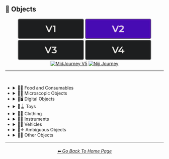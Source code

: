 <h2>🎷 Objects</h2>

<div align="center">

[<img src="/Images/Repo_Parts/Buttons/Version_Buttons/button_version_V1_inactive.webp?raw=true" alt="MidJourney V1" height="64" />](/Pages/MJ_V1/Style_Pages/Sphere/Objects.md)
[<img src="/Images/Repo_Parts/Buttons/Version_Buttons/button_version_V2_active.webp?raw=true" alt="MidJourney V2" height="64" />](/Pages/MJ_V2/Style_Pages/Sphere/Objects.md)
[<img src="/Images/Repo_Parts/Buttons/Version_Buttons/button_version_V3_inactive.webp?raw=true" alt="MidJourney V3" height="64" />](/Pages/MJ_V3/Style_Pages/Sphere/Objects.md)
[<img src="/Images/Repo_Parts/Buttons/Version_Buttons/button_version_V4_inactive.webp?raw=true" alt="MidJourney V4" height="64" />](/Pages/MJ_V4/Style_Pages/Just_The_Style/Objects.md)
<br>
[<img src="/Images/Repo_Parts/Buttons/Version_Buttons/button_version_V5_Alpha_inactive_half.webp?raw=true" alt="MidJourney V5" height="64" />](/Pages/MJ_V5/Style_Pages/Just_The_Style/Objects.md)
[<img src="/Images/Repo_Parts/Buttons/Version_Buttons/button_version_niji_inactive_half.webp?raw=true" alt="Niji Journey" height="64" />](/Pages/Niji_Journey/Style_Pages/Objects.md)

</div>

<hr>
<br>


- <details><summary>🎷🍣 Food and Consumables</summary><p>

  - <details><summary>🍣🥝 Fruits and Vegetables</summary><p><div align="center">

	| Fruit | Vegetable |
	| :-: | :-: |
	| <img src="/Images/MJ_V2/MidJourney_Styles_(sphere)/Wave_12/sphere_Fruit.webp?raw=true" width="256" /> | <img src="/Images/MJ_V2/MidJourney_Styles_(sphere)/Wave_12/sphere_Vegetable.webp?raw=true" width="256" /> |
	
	<br>
	
	| Fig | Mango | Cauliflower |
	| :-: | :-: | :-: |
	| <img src="/Images/MJ_V2/MidJourney_Styles_(sphere)/Wave_12/sphere_Fig.webp?raw=true" width="256" /> | <img src="/Images/MJ_V2/MidJourney_Styles_(sphere)/Wave_12/sphere_Mango.webp?raw=true" width="256" /> | <img src="/Images/MJ_V2/MidJourney_Styles_(sphere)/Wave_13/sphere_Cauliflower.webp?raw=true" width="256" /> |
	

	</div></p></details>


  - <details><summary>🍣🥩 Meats, Cheeses, and Eggs</summary><p><div align="center">

	| Wagyu | Tallow |
	| :-: | :-: |
	| <img src="/Images/MJ_V2/MidJourney_Styles_(sphere)/sphere_Wagyu.webp?raw=true" width="256" /> | <img src="/Images/MJ_V2/MidJourney_Styles_(sphere)/sphere_Tallow.webp?raw=true" width="256" /> |

	<br>

	| Cheese |
	| :-: |
	| <img src="/Images/MJ_V2/MidJourney_Styles_(sphere)/sphere_Cheese.webp?raw=true" width="256" /> |

	<br>
	
	| Egg | Egg Yolk |
	| :-: | :-: |
	| <img src="/Images/MJ_V2/MidJourney_Styles_(sphere)/sphere_Egg.webp?raw=true" width="256" /> | <img src="/Images/MJ_V2/MidJourney_Styles_(sphere)/sphere_EggYolk.webp?raw=true" width="256" /> |

	</div></p></details>


  - <details><summary>🍣🍞 Bread</summary><p><div align="center">

	| Bread | Made of Bread | Pretzel |
	| :-: | :-: | :-: |
	| <img src="/Images/MJ_V2/MidJourney_Styles_(sphere)/sphere_Bread.webp?raw=true" width="256" /> | <img src="/Images/MJ_V2/MidJourney_Styles_(sphere)/sphere_MadeOfBread.webp?raw=true" width="256" /> | <img src="/Images/MJ_V2/MidJourney_Styles_(sphere)/sphere_Pretzel.webp?raw=true" width="256" /> |

	<br>
	
	| Shortcrust-Pastry | Flaky-Pastry | Puff-Pastry |
	| :-: | :-: | :-: |
	| <img src="/Images/MJ_V2/MidJourney_Styles_(sphere)/sphere_Shortcrust-Pastry.webp?raw=true" width="256" /> | <img src="/Images/MJ_V2/MidJourney_Styles_(sphere)/sphere_Flaky-Pastry.webp?raw=true" width="256" /> | <img src="/Images/MJ_V2/MidJourney_Styles_(sphere)/sphere_Puff-Pastry.webp?raw=true" width="256" /> |

	<br>

	| Choux-Pastry | Phyllo |
	| :-: | :-: |
	| <img src="/Images/MJ_V2/MidJourney_Styles_(sphere)/Wave_9/sphere_Choux-Pastry.webp?raw=true" width="256" /> | <img src="/Images/MJ_V2/MidJourney_Styles_(sphere)/Wave_9/sphere_Phyllo.webp?raw=true" width="256" /> |

	</div></p></details>


  - <details><summary>🍣🥜 Nuts and Beans</summary><p><div align="center">

	| Beans |
	| :-: |
	| <img src="/Images/MJ_V2/MidJourney_Styles_(sphere)/sphere_Beans.webp?raw=true" width="256" /> |

	<br>
	
	| Peanut |
	| :-: |
	| <img src="/Images/MJ_V2/MidJourney_Styles_(sphere)/Wave_11/sphere_Peanut.webp?raw=true" width="256" /> |
	
	<br>
	
	| Coconut |
	| :-: |
	| <img src="/Images/MJ_V2/MidJourney_Styles_(sphere)/Wave_9/sphere_Coconut.webp?raw=true" width="256" /> |
	
	</div></p></details>


  - <details><summary>🍣🍲 Dishes and Meals</summary><p><div align="center">

	| Pizza | Hotdog |
	| :-: | :-: |
	| <img src="/Images/MJ_V2/MidJourney_Styles_(sphere)/Wave_12/sphere_Pizza.webp?raw=true" width="256" /> | <img src="/Images/MJ_V2/MidJourney_Styles_(sphere)/Wave_12/sphere_Hotdog.webp?raw=true" width="256" /> |
	
	<br>
	
	| Pasta | Spaghetti | Fettuccine |
	| :-: | :-: | :-: |
	| <img src="/Images/MJ_V2/MidJourney_Styles_(sphere)/sphere_Pasta.webp?raw=true" width="256" /> | <img src="/Images/MJ_V2/MidJourney_Styles_(sphere)/Wave_12/sphere_Spaghetti.webp?raw=true" width="256" /> | <img src="/Images/MJ_V2/MidJourney_Styles_(sphere)/Wave_12/sphere_Fettuccine.webp?raw=true" width="256" /> |

	<br>

	| Gnocchi |
	| :-: |
	| <img src="/Images/MJ_V2/MidJourney_Styles_(sphere)/Wave_12/sphere_Gnocchi.webp?raw=true" width="256" /> |

	<br>

	| Macaroni and Cheese |
	| :-: |
	| <img src="/Images/MJ_V2/MidJourney_Styles_(sphere)/Sphere_Macaroni_and_Cheese.webp?raw=true" width="256" /> |

	</div></p></details>


  - <details><summary>🍣🥫 Sauces, Spreads, and Oils</summary><p><div align="center">
		
	| Vegetable Oil | Olive Oil |
	| :-: | :-: |
	| <img src="/Images/MJ_V2/MidJourney_Styles_(sphere)/sphere_VegetableOil.webp?raw=true" width="256" /> | <img src="/Images/MJ_V2/MidJourney_Styles_(sphere)/sphere_OliveOil.webp?raw=true" width="256" /> |

	<br>

	| Butter | Margarine |
	| :-: | :-: |
	| <img src="/Images/MJ_V2/MidJourney_Styles_(sphere)/sphere_Butter.webp?raw=true" width="256" /> | <img src="/Images/MJ_V2/MidJourney_Styles_(sphere)/sphere_Margarine.webp?raw=true" width="256" /> |

	<br>

	| Peanut Butter | Jelly |
	| :-: | :-: |
	| <img src="/Images/MJ_V2/MidJourney_Styles_(sphere)/Wave_11/sphere_Peanut_Butter.webp?raw=true" width="256" /> | <img src="/Images/MJ_V2/MidJourney_Styles_(sphere)/sphere_Jelly.webp?raw=true" width="256" /> |

	<br>
	
	| Alfredo |
	| :-: |
	| <img src="/Images/MJ_V2/MidJourney_Styles_(sphere)/Wave_12/sphere_Alfredo.webp?raw=true" width="256" /> |
	
	<br>
	
	| Sour Cream | Sauce | Pasta Sauce |
	| :-: | :-: | :-: |
	| <img src="/Images/MJ_V2/MidJourney_Styles_(sphere)/sphere_Sour_Cream.webp?raw=true" width="256" /> | <img src="/Images/MJ_V2/MidJourney_Styles_(sphere)/sphere_Sauce.webp?raw=true" width="256" /> | <img src="/Images/MJ_V2/MidJourney_Styles_(sphere)/sphere_Pasta_Sauce.webp?raw=true" width="256" /> |

	<br>
	
	| Ketchup | Mustard |
	| :-: | :-: |
	| <img src="/Images/MJ_V2/MidJourney_Styles_(sphere)/sphere_Ketchup.webp?raw=true" width="256" /> | <img src="/Images/MJ_V2/MidJourney_Styles_(sphere)/sphere_Mustard.webp?raw=true" width="256" /> |

	<br>

	| Mayonnaise | Mayo |
	| :-: | :-: |
	| <img src="/Images/MJ_V2/MidJourney_Styles_(sphere)/sphere_Mayonnaise.webp?raw=true" width="256" /> | <img src="/Images/MJ_V2/MidJourney_Styles_(sphere)/sphere_Mayo.webp?raw=true" width="256" /> |

	</div></p></details>


  - <details><summary>🍣🌿 Herbs and Spices</summary><p><div align="center">

	| Cinnamon |
	| :-: |
	| <img src="/Images/MJ_V2/MidJourney_Styles_(sphere)/sphere_Cinnamon.webp?raw=true" width="256" /> |
	
	</div></p></details>


  - <details><summary>🍣🍭 Candy and Sweets</summary><p><div align="center">

	| Cake | Wedding Cake | Cake Decorating |
	| :-: | :-: | :-: |
	| <img src="/Images/MJ_V2/MidJourney_Styles_(sphere)/sphere_Cake.webp?raw=true" width="256" /> | <img src="/Images/MJ_V2/MidJourney_Styles_(sphere)/sphere_Wedding_Cake.webp?raw=true" width="256" /> | <img src="/Images/MJ_V2/MidJourney_Styles_(sphere)/sphere_Cake_Decorating.webp?raw=true" width="256" /> |
	
	<br>
	
	| Brownies |
	| :-: |
	| <img src="/Images/MJ_V2/MidJourney_Styles_(sphere)/sphere_Brownies.webp?raw=true" width="256" /> |

	<br>
	
	| Churros | Syrup | Maple Syrup |
	| :-: | :-: | :-: |
	| <img src="/Images/MJ_V2/MidJourney_Styles_(sphere)/sphere_Churros.webp?raw=true" width="256" /> | <img src="/Images/MJ_V2/MidJourney_Styles_(sphere)/sphere_Syrup.webp?raw=true" width="256" /> | <img src="/Images/MJ_V2/MidJourney_Styles_(sphere)/sphere_MapleSyrup.webp?raw=true" width="256" /> |
	
	<br>
	
	| Cream | Whipped Cream | Ice Cream |
	| :-: | :-: | :-: |
	| <img src="/Images/MJ_V2/MidJourney_Styles_(sphere)/sphere_Cream.webp?raw=true" width="256" /> | <img src="/Images/MJ_V2/MidJourney_Styles_(sphere)/sphere_WhippedCream.webp?raw=true" width="256" /> | <img src="/Images/MJ_V2/MidJourney_Styles_(sphere)/sphere_Ice_Cream.webp?raw=true" width="256" /> |
	<br>
	
	| Candy | Lollipop | Taffy |
	| :-: | :-: | :-: |
	| <img src="/Images/MJ_V2/MidJourney_Styles_(sphere)/sphere_Candy.webp?raw=true" width="256" /> | <img src="/Images/MJ_V2/MidJourney_Styles_(sphere)/sphere_Lollipop.webp?raw=true" width="256" /> | <img src="/Images/MJ_V2/MidJourney_Styles_(sphere)/sphere_Taffy.webp?raw=true" width="256" /> |
	
	<br>
	
	| Cotton-Candy | Candy-Floss |
	| :-: | :-: |
	| <img src="/Images/MJ_V2/MidJourney_Styles_(sphere)/Wave_11/sphere_Cotton-Candy.webp?raw=true" width="256" /> | <img src="/Images/MJ_V2/MidJourney_Styles_(sphere)/Wave_11/sphere_Candy-Floss.webp?raw=true" width="256" /> |
	
	
	<br>
	
	| Gummy Candy | Gummies |
	| :-: | :-: |
	| <img src="/Images/MJ_V2/MidJourney_Styles_(sphere)/Wave_11/sphere_Gummy_Candy.webp?raw=true" width="256" /> | <img src="/Images/MJ_V2/MidJourney_Styles_(sphere)/Wave_11/sphere_Gummies.webp?raw=true" width="256" /> |

	<br>
	
	| Chocolate | Caramel |
	| :-: | :-: |
	| <img src="/Images/MJ_V2/MidJourney_Styles_(sphere)/sphere_Chocolate.webp?raw=true" width="256" /> | <img src="/Images/MJ_V2/MidJourney_Styles_(sphere)/sphere_Caramel.webp?raw=true" width="256" /> |
	
	<br>

	| Marzipan | Gum Paste | Modeling Chocolate |
	| :-: | :-: | :-: |
	| <img src="/Images/MJ_V2/MidJourney_Styles_(sphere)/Wave_9/sphere_Marzipan.webp?raw=true" width="256" /> | <img src="/Images/MJ_V2/MidJourney_Styles_(sphere)/Wave_9/sphere_Gum_Paste.webp?raw=true" width="256" /> | <img src="/Images/MJ_V2/MidJourney_Styles_(sphere)/Wave_9/sphere_Modeling_Chocolate.webp?raw=true" width="256" /> |

	<br>

	| Sprinkles | Nonpareils |
	| :-: | :-: |
	| <img src="/Images/MJ_V2/MidJourney_Styles_(sphere)/sphere_Sprinkles.webp?raw=true" width="256" /> | <img src="/Images/MJ_V2/MidJourney_Styles_(sphere)/sphere_Nonpareils.webp?raw=true" width="256" /> |

	<br>

	| Fondant Icing | Royal Icing |
	| :-: | :-: |
	| <img src="/Images/MJ_V2/MidJourney_Styles_(sphere)/sphere_Fondant_Icing.webp?raw=true" width="256" /> | <img src="/Images/MJ_V2/MidJourney_Styles_(sphere)/sphere_Royal_Icing.webp?raw=true" width="256" /> |

	<br>
	
	| Honeycomb | Creme Brule |
	| :-: | :-: |
	| <img src="/Images/MJ_V2/MidJourney_Styles_(sphere)/sphere_Honeycomb.webp?raw=true" width="256" /> | <img src="/Images/MJ_V2/MidJourney_Styles_(sphere)/sphere_Creme_Brule.webp?raw=true" width="256" /> |
	
	<br>
	
	| Eclair | Cannoli | Fruit-Tart |
	| :-: | :-: | :-: |
	| <img src="/Images/MJ_V2/MidJourney_Styles_(sphere)/sphere_Eclair.webp?raw=true" width="256" /> | <img src="/Images/MJ_V2/MidJourney_Styles_(sphere)/sphere_Cannoli.webp?raw=true" width="256" /> | <img src="/Images/MJ_V2/MidJourney_Styles_(sphere)/sphere_Fruit-Tart.webp?raw=true" width="256" /> |

	<br>

	| Gumdrop | Gum |
	| :-: | :-: |
	| <img src="/Images/MJ_V2/MidJourney_Styles_(sphere)/Wave_10/sphere_Gumdrop.webp?raw=true" width="256" /> | <img src="/Images/MJ_V2/MidJourney_Styles_(sphere)/sphere_Gum.webp?raw=true" width="256" /> |

	<br>
	
	| Dessertwave |
	| :-: |
	| <img src="/Images/MJ_V2/MidJourney_Styles_(sphere)/Wave_12/sphere_Dessertwave.webp?raw=true" width="256" /> |

	</div></p></details>


  - <details><summary>🍣🍺 Beverages</summary><p><div align="center">

	| Soda | Coffee | Tea |
	| :-: | :-: | :-: |
	| <img src="/Images/MJ_V2/MidJourney_Styles_(sphere)/sphere_Soda.webp?raw=true" width="256" /> | <img src="/Images/MJ_V2/MidJourney_Styles_(sphere)/sphere_Coffee.webp?raw=true" width="256" /> | <img src="/Images/MJ_V2/MidJourney_Styles_(sphere)/sphere_Tea.webp?raw=true" width="256" /> |

	<br>
	
	| Wine | White-Wine | Red-Wine |
	| :-: | :-: | :-: |
	| <img src="/Images/MJ_V2/MidJourney_Styles_(sphere)/Wave_14/sphere_Wine.webp?raw=true" width="256" /> | <img src="/Images/MJ_V2/MidJourney_Styles_(sphere)/Wave_14/sphere_White-Wine.webp?raw=true" width="256" /> | <img src="/Images/MJ_V2/MidJourney_Styles_(sphere)/Wave_14/sphere_Red-Wine.webp?raw=true" width="256" /> |
	
	<br>
	
	| Champagne |
	| :-: |
	| <img src="/Images/MJ_V2/MidJourney_Styles_(sphere)/Wave_14/sphere_Champagne.webp?raw=true" width="256" /> |

	<br>
	
	| Corona | Corona-Phenomenon |
	| :-: | :-: |
	| <img src="/Images/MJ_V2/MidJourney_Styles_(sphere)/sphere_Corona.webp?raw=true" width="256" /> | <img src="/Images/MJ_V2/MidJourney_Styles_(sphere)/sphere_Corona-Phenomenon.webp?raw=true" width="256" /> |

	</div></p></details>


  - <details><summary>🍣 Other Food and Consumables</summary><p><div align="center">

	| Food |
	| :-: |
	| <img src="/Images/MJ_V2/MidJourney_Styles_(sphere)/Wave_13/sphere_Food.webp?raw=true" width="256" /> |

	<br>

	| Macaroni |
	| :-: |
	| <img src="/Images/MJ_V2/MidJourney_Styles_(sphere)/sphere_Macaroni.webp?raw=true" width="256" /> |

	<br>

	| Gelatin | Agar |
	| :-: | :-: |
	| <img src="/Images/MJ_V2/MidJourney_Styles_(sphere)/sphere_Gelatin.webp?raw=true" width="256" /> | <img src="/Images/MJ_V2/MidJourney_Styles_(sphere)/sphere_Agar.webp?raw=true" width="256" /> |

	<br>
	
	| Edible Ink | Food Coloring | Food Dye |
	| :-: | :-: | :-: |
	| <img src="/Images/MJ_V2/MidJourney_Styles_(sphere)/sphere_Edible_Ink.webp?raw=true" width="256" /> | <img src="/Images/MJ_V2/MidJourney_Styles_(sphere)/sphere_Food_Coloring.webp?raw=true" width="256" /> | <img src="/Images/MJ_V2/MidJourney_Styles_(sphere)/Wave_9/sphere_Food_Dye.webp?raw=true" width="256" /> |

	<br>
	
	| Deep-Fried | Molecular Gastronomy |
	| :-: | :-: |
	| <img src="/Images/MJ_V2/MidJourney_Styles_(sphere)/sphere_Deep-Fried.webp?raw=true" width="256" /> | <img src="/Images/MJ_V2/MidJourney_Styles_(sphere)/sphere_Molecular_Gastronomy.webp?raw=true" width="256" /> |

	<br>
	
	| Tincture |
	| :-: |
	| <img src="/Images/MJ_V2/MidJourney_Styles_(sphere)/Wave_14/sphere_Tincture.webp?raw=true" width="256" /> |
	
	<br>

	| Toothpaste |
	| :-: |
	| <img src="/Images/MJ_V2/MidJourney_Styles_(sphere)/sphere_Toothpaste.webp?raw=true" width="256" /> |

	</div></p></details>

  </p></details>


- <details><summary>🎷🦠 Microscopic Objects</summary><p><div align="center">

    | Atom | Fullerene | Nanoparticle |
    | :-: | :-: | :-: |
    | <img src="/Images/MJ_V2/MidJourney_Styles_(sphere)/Wave_11/sphere_Atom.webp?raw=true" width="256" /> | <img src="/Images/MJ_V2/MidJourney_Styles_(sphere)/Wave_12/sphere_Fullerene.webp?raw=true" width="256" /> | <img src="/Images/MJ_V2/MidJourney_Styles_(sphere)/Wave_12/sphere_Nanoparticle.webp?raw=true" width="256" /> |

    <br>

	| Cells | Cellular |
	| :-: | :-: |
	| <img src="/Images/MJ_V2/MidJourney_Styles_(sphere)/sphere_Cells.webp?raw=true" width="256" /> | <img src="/Images/MJ_V2/MidJourney_Styles_(sphere)/sphere_Cellular.webp?raw=true" width="256" /> |

	<br>
	
	| Mitochondria | Mitosis |
	| :-: | :-: |
	| <img src="/Images/MJ_V2/MidJourney_Styles_(sphere)/Wave_14/sphere_Mitochondria.webp?raw=true" width="256" /> | <img src="/Images/MJ_V2/MidJourney_Styles_(sphere)/Wave_14/sphere_Mitosis.webp?raw=true" width="256" /> |

	<br>

    | DNA | Bacteria | Enzyme |
    | :-: | :-: | :-: |
    | <img src="/Images/MJ_V2/MidJourney_Styles_(sphere)/Wave_11/sphere_DNA.webp?raw=true" width="256" /> | <img src="/Images/MJ_V2/MidJourney_Styles_(sphere)/Wave_12/sphere_Bacteria.webp?raw=true" width="256" /> | <img src="/Images/MJ_V2/MidJourney_Styles_(sphere)/Wave_12/sphere_Enzyme.webp?raw=true" width="256" /> |

  </div></p></details>


- <details><summary>🎷🖥 Digital Objects</summary><p><div align="center">

	| Computer | Display |
	| :-: | :-: |
	| <img src="/Images/MJ_V2/MidJourney_Styles_(sphere)/Wave_13/sphere_Computer.webp?raw=true" width="256" /> | <img src="/Images/MJ_V2/MidJourney_Styles_(sphere)/Wave_13/sphere_Display.webp?raw=true" width="256" /> |

	<br>
	
	| Camera | Lens | Film |
	| :-: | :-: | :-: |
	| <img src="/Images/MJ_V2/MidJourney_Styles_(sphere)/Wave_13/sphere_Camera.webp?raw=true" width="256" /> | <img src="/Images/MJ_V2/MidJourney_Styles_(sphere)/Wave_13/sphere_Lens.webp?raw=true" width="256" /> | <img src="/Images/MJ_V2/MidJourney_Styles_(sphere)/Wave_13/sphere_Film.webp?raw=true" width="256" /> |
	
	<br>

	| Vinyl Record | CD |
	| :-: | :-: |
	| <img src="/Images/MJ_V2/MidJourney_Styles_(sphere)/Wave_12/sphere_Vinyl_Record.webp?raw=true" width="256" /> | <img src="/Images/MJ_V2/MidJourney_Styles_(sphere)/Wave_12/sphere_CD.webp?raw=true" width="256" /> |

	<br>

	| DVD | Blu-Ray Disc |
	| :-: | :-: |
	| <img src="/Images/MJ_V2/MidJourney_Styles_(sphere)/Wave_12/sphere_DVD.webp?raw=true" width="256" /> | <img src="/Images/MJ_V2/MidJourney_Styles_(sphere)/Wave_12/sphere_Blu-Ray_Disc.webp?raw=true" width="256" /> |

	<br>

	| Videocasette |
	| :-: |
	| <img src="/Images/MJ_V2/MidJourney_Styles_(sphere)/sphere_Videocasette.webp?raw=true" width="256" /> |

	<br>

	| Capacitance Electronic Disc | LaserDisc | Holographic Versatile Disc |
	| :-: | :-: | :-: |
	| <img src="/Images/MJ_V2/MidJourney_Styles_(sphere)/Wave_12/sphere_Capacitance_Electronic_Disc.webp?raw=true" width="256" /> | <img src="/Images/MJ_V2/MidJourney_Styles_(sphere)/Wave_12/sphere_LaserDisc.webp?raw=true" width="256" /> | <img src="/Images/MJ_V2/MidJourney_Styles_(sphere)/Wave_12/sphere_Holographic_Versatile_Disc.webp?raw=true" width="256" /> |
	
	<br>
	
	| Transistor | Diode |
	| :-: | :-: |
	| <img src="/Images/MJ_V2/MidJourney_Styles_(sphere)/sphere_Transistor.webp?raw=true" width="256" /> | <img src="/Images/MJ_V2/MidJourney_Styles_(sphere)/sphere_Diode.webp?raw=true" width="256" /> |
		
	<br>
	
	| Wires | Cables |
	| :-: | :-: |
	| <img src="/Images/MJ_V2/MidJourney_Styles_(sphere)/sphere_Wires.webp?raw=true" width="256" /> | <img src="/Images/MJ_V2/MidJourney_Styles_(sphere)/sphere_Cables.webp?raw=true" width="256" /> |

	<br>

	| Flux Capacitor |
	| :-: |
	| <img src="/Images/MJ_V2/MidJourney_Styles_(sphere)/Wave_9/sphere_Flux_Capacitor.webp?raw=true" width="256" /> |

  </div></p></details>


- <details><summary>🎷🪀 Toys</summary><p><div align="center">

	| Toy |
	| :-: |
	| <img src="/Images/MJ_V2/MidJourney_Styles_(sphere)/sphere_Toy.webp?raw=true" width="256" /> |

    <br>

    | Pinwheel | Slinky | Newtons-Cradle |
    | :-: | :-: | :-: |
    | <img src="/Images/MJ_V2/MidJourney_Styles_(sphere)/Wave_14/sphere_Pinwheel.webp?raw=true" width="256" /> | <img src="/Images/MJ_V2/MidJourney_Styles_(sphere)/sphere_Slinky.webp?raw=true" width="256" /> | <img src="/Images/MJ_V2/MidJourney_Styles_(sphere)/Wave_14/sphere_Newtons-Cradle.webp?raw=true" width="256" /> |

    <br>

	| Jigsaw | Puzzle | Tangram |
	| :-: | :-: | :-: |
	| <img src="/Images/MJ_V2/MidJourney_Styles_(sphere)/sphere_Jigsaw.webp?raw=true" width="256" /> | <img src="/Images/MJ_V2/MidJourney_Styles_(sphere)/sphere_Puzzle.webp?raw=true" width="256" /> | <img src="/Images/MJ_V2/MidJourney_Styles_(sphere)/Wave_14/sphere_Tangram.webp?raw=true" width="256" /> |

	<br>

	| Maze |
	| :-: |
	| <img src="/Images/MJ_V2/MidJourney_Styles_(sphere)/sphere_Maze.webp?raw=true" width="256" /> |
	
	<br>
	
    | Stress Ball | Koosh Ball | Koosh |
    | :-: | :-: | :-: |
    | <img src="/Images/MJ_V2/MidJourney_Styles_(sphere)/Wave_11/sphere_Stress_Ball.webp?raw=true" width="256" /> | <img src="/Images/MJ_V2/MidJourney_Styles_(sphere)/Wave_11/sphere_Koosh_Ball.webp?raw=true" width="256" /> | <img src="/Images/MJ_V2/MidJourney_Styles_(sphere)/Wave_11/sphere_Koosh.webp?raw=true" width="256" /> |

    <br>

    | Beach-Ball | Ball Pit | Zorb |
    | :-: | :-: | :-: |
    | <img src="/Images/MJ_V2/MidJourney_Styles_(sphere)/Wave_14/sphere_Beach-Ball.webp?raw=true" width="256" /> | <img src="/Images/MJ_V2/MidJourney_Styles_(sphere)/Wave_11/sphere_Ball_Pit.webp?raw=true" width="256" /> | <img src="/Images/MJ_V2/MidJourney_Styles_(sphere)/Wave_12/sphere_Zorb.webp?raw=true" width="256" /> |
	
    <br>

    | Rubik's Cube | Kinetic-Sand |
    | :-: | :-: |
    | <img src="/Images/MJ_V2/MidJourney_Styles_(sphere)/Wave_9/sphere_Rubiks_Cube.webp?raw=true" width="256" /> | <img src="/Images/MJ_V2/MidJourney_Styles_(sphere)/Wave_14/sphere_Kinetic-Sand.webp?raw=true" width="256" /> |

	<br>
	
	| Cards | Dominoes | Marbles |
	| :-: | :-: | :-: |
	| <img src="/Images/MJ_V2/MidJourney_Styles_(sphere)/Wave_14/sphere_Cards.webp?raw=true" width="256" /> | <img src="/Images/MJ_V2/MidJourney_Styles_(sphere)/Wave_14/sphere_Dominoes.webp?raw=true" width="256" /> | <img src="/Images/MJ_V2/MidJourney_Styles_(sphere)/Wave_14/sphere_Marbles.webp?raw=true" width="256" /> |
	
	<br>
	
	| Lego | Lego-Mindstorms | Lego-Mindstorms-NXT |
	| :-: | :-: | :-: |
	| <img src="/Images/MJ_V2/MidJourney_Styles_(sphere)/sphere_Lego.webp?raw=true" width="256" /> | <img src="/Images/MJ_V2/MidJourney_Styles_(sphere)/Wave_14/sphere_Lego-Mindstorms.webp?raw=true" width="256" /> | <img src="/Images/MJ_V2/MidJourney_Styles_(sphere)/Wave_14/sphere_Lego-Mindstorms-NXT.webp?raw=true" width="256" /> |
	
	<br>
	
	| Lincoln-Logs | Megablocks |
	| :-: | :-: |
	| <img src="/Images/MJ_V2/MidJourney_Styles_(sphere)/Wave_14/sphere_Lincoln-Logs.webp?raw=true" width="256" /> | <img src="/Images/MJ_V2/MidJourney_Styles_(sphere)/Wave_14/sphere_Megablocks.webp?raw=true" width="256" /> |
	
	<br>
	
	| Etch-A-Sketch | Lite-Brite |
	| :-: | :-: |
	| <img src="/Images/MJ_V2/MidJourney_Styles_(sphere)/Wave_14/sphere_Etch-A-Sketch.webp?raw=true" width="256" /> | <img src="/Images/MJ_V2/MidJourney_Styles_(sphere)/Wave_14/sphere_Lite-Brite.webp?raw=true" width="256" /> |

  </div></p></details>


- <details><summary>🎷👚 Clothing</summary><p><div align="center">

	| Uniform | Outfit | Wearable |
	| :-: | :-: | :-: |
	| <img src="/Images/MJ_V2/MidJourney_Styles_(sphere)/Wave_12/sphere_Uniform.webp?raw=true" width="256" /> | <img src="/Images/MJ_V2/MidJourney_Styles_(sphere)/Wave_12/sphere_Outfit.webp?raw=true" width="256" /> | <img src="/Images/MJ_V2/MidJourney_Styles_(sphere)/Wave_12/sphere_Wearable.webp?raw=true" width="256" /> |

	<br>

    | Jeans |
    | :-: |
    | <img src="/Images/MJ_V2/MidJourney_Styles_(sphere)/sphere_Jeans.webp?raw=true" width="256" /> |

	<br>
	
	| Tuxedo | Polo | Fedora |
	| :-: | :-: | :-: |
	| <img src="/Images/MJ_V2/MidJourney_Styles_(sphere)/Wave_11/sphere_Tuxedo.webp?raw=true" width="256" /> | <img src="/Images/MJ_V2/MidJourney_Styles_(sphere)/Wave_11/sphere_Polo.webp?raw=true" width="256" /> | <img src="/Images/MJ_V2/MidJourney_Styles_(sphere)/Wave_11/sphere_Fedora.webp?raw=true" width="256" /> |

	<br>

	| Dress | Dressed |
	| :-: | :-: |
	| <img src="/Images/MJ_V2/MidJourney_Styles_(sphere)/Wave_12/sphere_Dress.webp?raw=true" width="256" /> | <img src="/Images/MJ_V2/MidJourney_Styles_(sphere)/Wave_12/sphere_Dressed.webp?raw=true" width="256" /> |

	<br>

	| Shoe | Shoes | Hat |
	| :-: | :-: | :-: |
	| <img src="/Images/MJ_V2/MidJourney_Styles_(sphere)/sphere_Shoe.webp?raw=true" width="256" /> | <img src="/Images/MJ_V2/MidJourney_Styles_(sphere)/sphere_Shoes.webp?raw=true" width="256" /> | <img src="/Images/MJ_V2/MidJourney_Styles_(sphere)/sphere_Hat.webp?raw=true" width="256" /> |
	
	<br>

	| Glasses | Wearing Glasses |
	| :-: | :-: |
	| <img src="/Images/MJ_V2/MidJourney_Styles_(sphere)/Wave_12/sphere_Glasses.webp?raw=true" width="256" /> | <img src="/Images/MJ_V2/MidJourney_Styles_(sphere)/Wave_12/sphere_Wearing_Glasses.webp?raw=true" width="256" /> |

	<br>

	| Sunglasses | Wearing Sunglasses |
	| :-: | :-: |
	| <img src="/Images/MJ_V2/MidJourney_Styles_(sphere)/Wave_12/sphere_Sunglasses.webp?raw=true" width="256" /> | <img src="/Images/MJ_V2/MidJourney_Styles_(sphere)/Wave_12/sphere_Wearing_Sunglasses.webp?raw=true" width="256" /> |

	<br>

	| Jumpsuit |
	| :-: |
	| <img src="/Images/MJ_V2/MidJourney_Styles_(sphere)/Wave_12/sphere_Jumpsuit.webp?raw=true" width="256" /> |

  </div></p></details>


- <details><summary>🎷🎺 Instruments</summary><p><div align="center">

	| Instrument |
	| :-: |
	| <img src="/Images/MJ_V2/MidJourney_Styles_(sphere)/Wave_13/sphere_Instrument.webp?raw=true" width="256" /> |
	
	<br>

	| Piano | Accordion | Saxophone |
	| :-: | :-: | :-: |
	| <img src="/Images/MJ_V2/MidJourney_Styles_(sphere)/sphere_Piano.webp?raw=true" width="256" /> | <img src="/Images/MJ_V2/MidJourney_Styles_(sphere)/sphere_Accordion.webp?raw=true" width="256" /> | <img src="/Images/MJ_V2/MidJourney_Styles_(sphere)/sphere_Saxophone.webp?raw=true" width="256" /> |

  </div></p></details>


- <details><summary>🎷🚗 Vehicles</summary><p><div align="center">

	| Car | Airplane |
	| :-: | :-: |
	| <img src="/Images/MJ_V2/MidJourney_Styles_(sphere)/Wave_12/sphere_Car.webp?raw=true" width="256" /> | <img src="/Images/MJ_V2/MidJourney_Styles_(sphere)/Wave_12/sphere_Airplane.webp?raw=true" width="256" /> |
	
	<br>
	
	| Blimp | Hot Air Balloon |
	| :-: | :-: |
	| <img src="/Images/MJ_V2/MidJourney_Styles_(sphere)/Wave_12/sphere_Blimp.webp?raw=true" width="256" /> | <img src="/Images/MJ_V2/MidJourney_Styles_(sphere)/Wave_12/sphere_Hot_Air_Balloon.webp?raw=true" width="256" /> |

	<br>
	
	| Auto |
	| :-: |
	| <img src="/Images/MJ_V2/MidJourney_Styles_(sphere)/sphere_Auto.webp?raw=true" width="256" /> |

  </div></p></details>


- <details><summary>🎷⚜ Ambiguous Objects</summary><p><div align="center">
	
	| Object |
	| :-: |
	| <img src="/Images/MJ_V2/MidJourney_Styles_(sphere)/Wave_13/sphere_Object.webp?raw=true" width="256" /> |
	
	<br>

	| Stuff | Things | Items |
	| :-: | :-: | :-: |
	| <img src="/Images/MJ_V2/MidJourney_Styles_(sphere)/Wave_11/sphere_Stuff.webp?raw=true" width="256" /> | <img src="/Images/MJ_V2/MidJourney_Styles_(sphere)/Wave_11/sphere_Things.webp?raw=true" width="256" /> | <img src="/Images/MJ_V2/MidJourney_Styles_(sphere)/Wave_11/sphere_Items.webp?raw=true" width="256" /> |
	
	<br>

	| Trinket | Knickknack | Nick-Nack |
	| :-: | :-: | :-: |
	| <img src="/Images/MJ_V2/MidJourney_Styles_(sphere)/Wave_14/sphere_Trinket.webp?raw=true" width="256" /> | <img src="/Images/MJ_V2/MidJourney_Styles_(sphere)/Wave_14/sphere_Knickknack.webp?raw=true" width="256" /> | <img src="/Images/MJ_V2/MidJourney_Styles_(sphere)/Wave_14/sphere_Nick-Nack.webp?raw=true" width="256" /> |
	
	<br>
	
	| Bauble | Curio | Tchotchke |
	| :-: | :-: | :-: |
	| <img src="/Images/MJ_V2/MidJourney_Styles_(sphere)/Wave_14/sphere_Bauble.webp?raw=true" width="256" /> | <img src="/Images/MJ_V2/MidJourney_Styles_(sphere)/Wave_14/sphere_Curio.webp?raw=true" width="256" /> | <img src="/Images/MJ_V2/MidJourney_Styles_(sphere)/Wave_14/sphere_Tchotchke.webp?raw=true" width="256" /> |
	
	<br>
	
	| Doodad | Blobject |
	| :-: | :-: |
	| <img src="/Images/MJ_V2/MidJourney_Styles_(sphere)/Wave_14/sphere_Doodad.webp?raw=true" width="256" /> | <img src="/Images/MJ_V2/MidJourney_Styles_(sphere)/Wave_14/sphere_Blobject.webp?raw=true" width="256" /> |

  </div></p></details>


- <details><summary>🎷🚽 Other Objects</summary><p><div align="center">

	| Dichroic-Prism | Dispersive-Prism |
	| :-: | :-: |
	| <img src="/Images/MJ_V2/MidJourney_Styles_(sphere)/Wave_11/sphere_Dichroic-Prism.webp?raw=true" width="256" /> | <img src="/Images/MJ_V2/MidJourney_Styles_(sphere)/Wave_11/sphere_Dispersive-Prism.webp?raw=true" width="256" /> |

	<br>
	
	| Seashell | Toilet | Bean-Bag |
	| :-: | :-: | :-: |
	| <img src="/Images/MJ_V2/MidJourney_Styles_(sphere)/sphere_Seashell.webp?raw=true" width="256" /> | <img src="/Images/MJ_V2/MidJourney_Styles_(sphere)/sphere_Toilet.webp?raw=true" width="256" /> | <img src="/Images/MJ_V2/MidJourney_Styles_(sphere)/Wave_14/sphere_Bean-Bag.webp?raw=true" width="256" /> |
	
	<br>
	
	| Cage | Cheese Grater |
	| :-: | :-: |
	| <img src="/Images/MJ_V2/MidJourney_Styles_(sphere)/sphere_Cage.webp?raw=true" width="256" /> | <img src="/Images/MJ_V2/MidJourney_Styles_(sphere)/sphere_CheeseGrater.webp?raw=true" width="256" /> |

	<br>

	| Bracelet | Ribbons | Fingerprint |
	| :-: | :-: | :-: |
	| <img src="/Images/MJ_V2/MidJourney_Styles_(sphere)/sphere_Bracelet.webp?raw=true" width="256" /> | <img src="/Images/MJ_V2/MidJourney_Styles_(sphere)/Wave_11/sphere_Ribbons.webp?raw=true" width="256" /> | <img src="/Images/MJ_V2/MidJourney_Styles_(sphere)/Wave_10/sphere_Fingerprint.webp?raw=true" width="256" /> |

	<br>
	
	| Bling |
	| :-: |
	| <img src="/Images/MJ_V2/MidJourney_Styles_(sphere)/sphere_Bling.webp?raw=true" width="256" /> |

	<br>

	| Tesla Valve |
	| :-: |
	| <img src="/Images/MJ_V2/MidJourney_Styles_(sphere)/sphere_Tesla_Valve.webp?raw=true" width="256" /> |

	<br>
	
	| Flag | Bench | Yardstick |
	| :-: | :-: | :-: |
	| <img src="/Images/MJ_V2/MidJourney_Styles_(sphere)/Wave_12/sphere_Flag.webp?raw=true" width="256" /> | <img src="/Images/MJ_V2/MidJourney_Styles_(sphere)/Wave_12/sphere_Bench.webp?raw=true" width="256" /> | <img src="/Images/MJ_V2/MidJourney_Styles_(sphere)/sphere_Yardstick.webp?raw=true" width="256" /> |

	<br>
	
	| Backdrop | Greenscreen |
	| :-: | :-: |
	| <img src="/Images/MJ_V2/MidJourney_Styles_(sphere)/Wave_14/sphere_Backdrop.webp?raw=true" width="256" /> | <img src="/Images/MJ_V2/MidJourney_Styles_(sphere)/Wave_14/sphere_Greenscreen.webp?raw=true" width="256" /> |
	
	<br>
	
	| Veins |
	| :-: |
	| <img src="/Images/MJ_V2/MidJourney_Styles_(sphere)/Wave_14/sphere_Veins.webp?raw=true" width="256" /> |
	
	<br>
	
	| Bunsen Burner |
	| :-: |
	| <img src="/Images/MJ_V2/MidJourney_Styles_(sphere)/Wave_14/sphere_Bunsen_Burner.webp?raw=true" width="256" /> |

	<br>

	| Needle | Screw | Nail |
	| :-: | :-: | :-: |
	| <img src="/Images/MJ_V2/MidJourney_Styles_(sphere)/sphere_Needle.webp?raw=true" width="256" /> | <img src="/Images/MJ_V2/MidJourney_Styles_(sphere)/sphere_Screw.webp?raw=true" width="256" /> | <img src="/Images/MJ_V2/MidJourney_Styles_(sphere)/sphere_Nail.webp?raw=true" width="256" /> |
	
	<br>

	| Paper Clips |
	| :-: |
	| <img src="/Images/MJ_V2/MidJourney_Styles_(sphere)/sphere_paperclips.webp?raw=true" width="256" /> |
	
	<br>

	| Band-Aid | Bandage | Gauze |
	| :-: | :-: | :-: |
	| <img src="/Images/MJ_V2/MidJourney_Styles_(sphere)/sphere_Band-Aid.webp?raw=true" width="256" /> | <img src="/Images/MJ_V2/MidJourney_Styles_(sphere)/sphere_Bandage.webp?raw=true" width="256" /> | <img src="/Images/MJ_V2/MidJourney_Styles_(sphere)/sphere_Gauze.webp?raw=true" width="256" /> |

	<br>
	
	| Rubber Band | Rubber Band Ball | Silly Band |
	| :-: | :-: | :-: |
	| <img src="/Images/MJ_V2/MidJourney_Styles_(sphere)/sphere_RubberBand.webp?raw=true" width="256" /> | <img src="/Images/MJ_V2/MidJourney_Styles_(sphere)/sphere_RubberBandBall.webp?raw=true" width="256" /> | <img src="/Images/MJ_V2/MidJourney_Styles_(sphere)/sphere_Silly_Band.webp?raw=true" width="256" /> |
	
	<br>
	
	| Balloon |
	| :-: |
	| <img src="/Images/MJ_V2/MidJourney_Styles_(sphere)/sphere_Balloon.webp?raw=true" width="256" /> |
	
	<br>

	| Soap | Lipstick |
	| :-: | :-: |
	| <img src="/Images/MJ_V2/MidJourney_Styles_(sphere)/sphere_Soap.webp?raw=true" width="256" /> | <img src="/Images/MJ_V2/MidJourney_Styles_(sphere)/sphere_Lipstick.webp?raw=true" width="256" /> |

	<br>

	| <br>Teapot<p><div align="center"><i><h6><a href="https://rexwang8.github.io/resource/ai/teapot">@bob</a></h6></i></p> |
	| :-: |
	| <img src="/Images/MJ_V2/MidJourney_Styles_(sphere)/sphere_Teapot.webp?raw=true" width="256" /> |

  </div></p></details>


<hr><!--------------->
<div align="center">
<h6><a href="/README.md">⬅ Go Back To Home Page</a></h6>
</div>